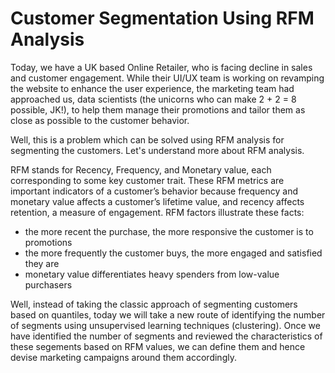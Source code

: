 # Customer Segmentation Using RFM Analysis

Today, we have a UK based Online Retailer, who is facing decline in sales and customer engagement. While their UI/UX team is working on revamping the website to enhance the user experience, the marketing team had approached us, data scientists (the unicorns who can make 2 + 2 = 8 possible, JK!), to help them manage their promotions and tailor them as close as possible to the customer behavior.

Well, this is a problem which can be solved using RFM analysis for segmenting the customers. Let's understand more about RFM analysis.

RFM stands for Recency, Frequency, and Monetary value, each corresponding to some key customer trait. These RFM metrics are important indicators of a customer’s behavior because frequency and monetary value affects a customer’s lifetime value, and recency affects retention, a measure of engagement. RFM factors illustrate these facts:
* the more recent the purchase, the more responsive the customer is to promotions
* the more frequently the customer buys, the more engaged and satisfied they are
* monetary value differentiates heavy spenders from low-value purchasers

Well, instead of taking the classic approach of segmenting customers based on quantiles, today we will take a new route of identifying the number of segments using unsupervised learning techniques (clustering). Once we have identified the number of segments and reviewed the characteristics of these segements based on RFM values, we can define them and hence devise marketing campaigns around them accordingly.
